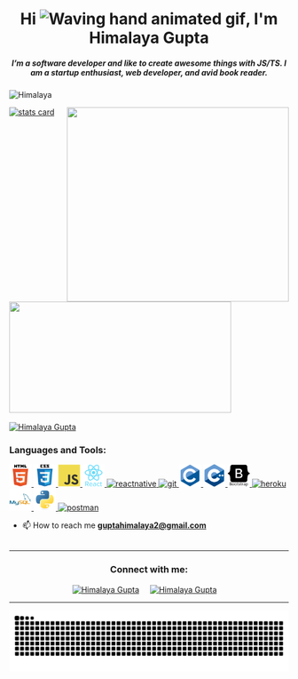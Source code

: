 <h1 align="center">Hi <img src="https://raw.githubusercontent.com/nixin72/nixin72/master/wave.gif" 
         alt="Waving hand animated gif"
         height="45"
         width="45" />, I'm Himalaya Gupta</h1>
<h5 align="center">
I’m a software developer and like to create awesome things with JS/TS. I am a startup enthusiast, web developer, and avid book reader. 
</h5>
<p align="left"> <img src="https://komarev.com/ghpvc/?username=himalaya0035&label=Profile%20views&color=0e75b6&style=flat" alt="Himalaya" /> </p>
<p>
<a align= "center" href="https://github.com/himalaya0035">
<img alt= "stats card" height="200px" width="400" src="https://github-readme-streak-stats.herokuapp.com/?user=himalaya0035&theme=radical">
<img align="right" height="350" width="400" src="https://cdn.dribbble.com/users/101577/screenshots/4875999/media/f474632f9e66598b7408990d07620e10.gif" /> </a>
</p>
<img height="200px" width="400" src="https://github-readme-stats.vercel.app/api?username=himalaya0035&count_private=true&theme=radical&show_icons=true" />

<p align="left"> <a href="https://twitter.com/HimalayaGupta14" target="blank"><img src="https://img.shields.io/twitter/follow/HimalayaGupta14?logo=twitter&style=for-the-badge" alt="Himalaya Gupta" /></a> </p>

<h3 align="left">Languages and Tools:</h3>
<p align="left"> <a href="https://www.w3.org/html/" target="_blank"> <img src="https://raw.githubusercontent.com/devicons/devicon/master/icons/html5/html5-original-wordmark.svg" alt="html5" width="40" height="40"/> </a><a href="https://www.w3schools.com/css/" target="_blank"> <img src="https://raw.githubusercontent.com/devicons/devicon/master/icons/css3/css3-original-wordmark.svg" alt="css3" width="40" height="40"/> <a href="https://developer.mozilla.org/en-US/docs/Web/JavaScript" target="_blank"> <img src="https://raw.githubusercontent.com/devicons/devicon/master/icons/javascript/javascript-original.svg" alt="javascript" width="40" height="40"/> </a> <a href="https://reactjs.org/" target="_blank"> <img src="https://raw.githubusercontent.com/devicons/devicon/master/icons/react/react-original-wordmark.svg" alt="react" width="40" height="40"/> </a> <a href="https://reactnative.dev/" target="_blank"> <img src="https://reactnative.dev/img/header_logo.svg" alt="reactnative" width="40" height="40"/> </a> <a href="https://git-scm.com/" target="_blank"> <img src="https://www.vectorlogo.zone/logos/git-scm/git-scm-icon.svg" alt="git" width="40" height="40"/> </a> </a>  <a href="https://www.cprogramming.com/" target="_blank"> <img src="https://raw.githubusercontent.com/devicons/devicon/master/icons/c/c-original.svg" alt="c" width="40" height="40"/> <a href="https://www.w3schools.com/cpp/" target="_blank"> <img src="https://raw.githubusercontent.com/devicons/devicon/master/icons/cplusplus/cplusplus-original.svg" alt="cplusplus" width="40" height="40"/> </a>  <a href="https://git-scm.com/" target="_blank">  <a href="https://getbootstrap.com" target="_blank"> <img src="https://raw.githubusercontent.com/devicons/devicon/master/icons/bootstrap/bootstrap-plain-wordmark.svg" alt="bootstrap" width="40" height="40"/> </a> <a href="https://heroku.com" target="_blank"> <img src="https://www.vectorlogo.zone/logos/heroku/heroku-icon.svg" alt="heroku" width="40" height="40"/> </a> <a href="https://www.mysql.com/" target="_blank"> <img src="https://raw.githubusercontent.com/devicons/devicon/master/icons/mysql/mysql-original-wordmark.svg" alt="mysql" width="40" height="40"/> </a> <a href="https://www.python.org" target="_blank"> <img src="https://raw.githubusercontent.com/devicons/devicon/master/icons/python/python-original.svg" alt="python" width="40" height="40"/> </a> <a href="https://postman.com" target="_blank"> <img src="https://www.vectorlogo.zone/logos/getpostman/getpostman-icon.svg" alt="postman" width="40" height="40"/> </a> </p>

- 📫 How to reach me **guptahimalaya2@gmail.com**
<br><br>
<hr>

<h3 align="center">Connect with me:</h3>
<p align="center">
<a href="https://twitter.com/HimalayaGupta14" target="blank"><img align="center" src="https://img.icons8.com/cute-clipart/64/000000/twitter.png" alt="Himalaya Gupta" height="50" width="50" /></a> &nbsp;&nbsp;&nbsp;
<a href="https://www.linkedin.com/in/himalayagupta03/" target="blank"><img align="center" src="https://img.icons8.com/cute-clipart/64/000000/linkedin.png" alt="Himalaya Gupta" height="50" width="50" /></a>&nbsp;&nbsp;&nbsp;&nbsp;
</p>

<hr>

<p align="center">
  <img src="https://github.com/himalaya0035/himalaya0035/raw/output/github-contribution-grid-snake.svg" alt="snake"></center>
</p>
